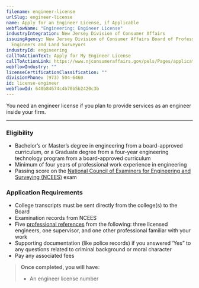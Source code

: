 ```yaml
---
filename: engineer-license
urlSlug: engineer-license
name: Apply for an Engineer License, if Applicable
webflowName: "Engineering: Engineer License"
industryIntegration: New Jersey Division of Consumer Affairs
issuingAgency: New Jersey Division of Consumer Affairs Board of Professional
  Engineers and Land Surveyors
industryId: engineering
callToActionText: Apply for My Engineer License
callToActionLink: https://www.njconsumeraffairs.gov/pels/Pages/applications.aspx
webflowIndustry: ""
licenseCertificationClassification: ""
divisionPhone: (973) 504-6460
id: license-engineer
webflowId: 640b84674c4b70b5b2420c3b
---
```

You need an engineer license if you plan to provide services as an engineer inside your firm.

- - -

### Eligibility

* Bachelor’s or Master’s degree in engineering from a board-approved curriculum, or a Graduate degree from a four-year engineering technology program from a board-approved curriculum
* Minimum of four years of professional work experience in engineering
* Passing score on the [National Council of Examiners for Engineering and Surveying (NCEES)](https://ncees.org/engineering/) exam

### Application Requirements

* College transcripts must be sent directly from the college(s) to the Board
* Examination records from NCEES
* Five [professional references](https://www.njconsumeraffairs.gov/pels/Applications/Professional-Engineer-Reference-Form.pdf) from the following: three licensed engineers, one supervisor, and one other professional familiar with your work
* Supporting documentation (like police records) if you answered ‘Yes” to any questions related to criminal background or moral character
* Pay any associated fees

> **Once completed, you will have:**
>
> * An engineer license number